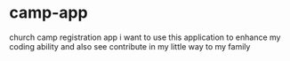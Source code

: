 # camp-app
church camp registration app
i want to use this application to enhance my coding ability and also see contribute in my little way to my family 
